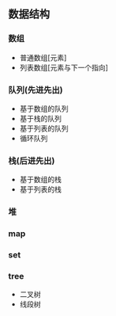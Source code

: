 ## 数据结构

### 数组
- 普通数组[元素]
- 列表数组[元素与下一个指向]

### 队列(先进先出)
- 基于数组的队列
- 基于栈的队列
- 基于列表的队列
- 循环队列

### 栈(后进先出)
- 基于数组的栈
- 基于列表的栈

### 堆

### map

### set

### tree
- 二叉树
- 线段树